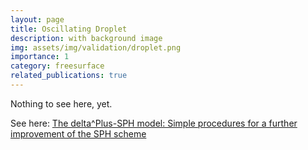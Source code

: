 ```yaml
---
layout: page
title: Oscillating Droplet
description: with background image
img: assets/img/validation/droplet.png
importance: 1
category: freesurface
related_publications: true
---
```


Nothing to see here, yet.

See here: [The delta^Plus-SPH model: Simple procedures for a further improvement of the SPH scheme](https://www.sciencedirect.com/science/article/pii/S0045782516309112)
